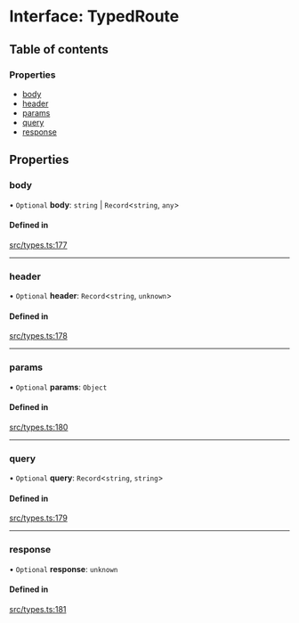 # Interface: TypedRoute

## Table of contents

### Properties

- [body](TypedRoute.md#body)
- [header](TypedRoute.md#header)
- [params](TypedRoute.md#params)
- [query](TypedRoute.md#query)
- [response](TypedRoute.md#response)

## Properties

### body

• `Optional` **body**: `string` \| `Record`<`string`, `any`\>

#### Defined in

[src/types.ts:177](https://github.com/gaurishhs/kingworld/blob/998f83a/src/types.ts#L177)

___

### header

• `Optional` **header**: `Record`<`string`, `unknown`\>

#### Defined in

[src/types.ts:178](https://github.com/gaurishhs/kingworld/blob/998f83a/src/types.ts#L178)

___

### params

• `Optional` **params**: `Object`

#### Defined in

[src/types.ts:180](https://github.com/gaurishhs/kingworld/blob/998f83a/src/types.ts#L180)

___

### query

• `Optional` **query**: `Record`<`string`, `string`\>

#### Defined in

[src/types.ts:179](https://github.com/gaurishhs/kingworld/blob/998f83a/src/types.ts#L179)

___

### response

• `Optional` **response**: `unknown`

#### Defined in

[src/types.ts:181](https://github.com/gaurishhs/kingworld/blob/998f83a/src/types.ts#L181)

